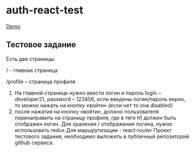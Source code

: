 # auth-react-test
[Demo](https://shobanov.github.io/auth-react-test/)

## Тестовое задание

Есть две страницы:

/ - главная страница

/profile – страница профиля
1) На главной странице нужно ввести логин и пароль
login – developer21, password – 123456,
если введены логин/пароль верно, то можно нажать на кнопку «войти» (если нет то она disabled)
2) после нажатия на кнопку «войти», должно пользователя перенаправить на страницу профиля,
где в теге h1 должен быть отображен логин.
Для хранения / отображения логина, нужно использовать redux
Для маршрутизации - react-router
Проект тестового задания, необходимо выложить в публичный репозиторий github сервиса.
